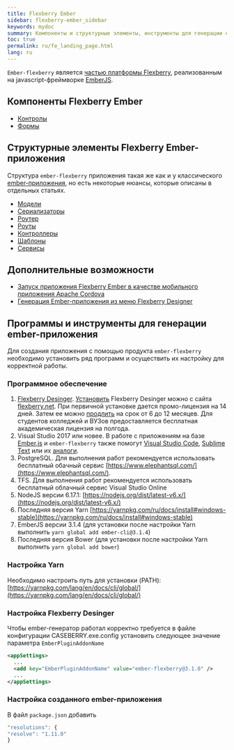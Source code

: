 ```yaml
---
title: Flexberry Ember
sidebar: flexberry-ember_sidebar
keywords: mydoc
summary: Компоненты и структурные элементы, инструменты для генерации ember-приложения
toc: true
permalink: ru/fe_landing_page.html
lang: ru
---
```


`Ember-flexberry` является [частью платформы Flexberry](http://flexberry.ru), реализованным на javascript-фреймворке [EmberJS](http://emberjs.com/).

## Компоненты Flexberry Ember

* [Контролы](ef_controls.html)
* [Формы](ef_forms.html)

## Структурные элементы Flexberry Ember-приложения

Структура `ember-flexberry` приложения такая же как и у классического [ember-приложения](https://guides.emberjs.com/v2.0.0/getting-started/core-concepts/), но есть некоторые нюансы, которые описаны в отдельных статьях.

* [Модели](efd_model.html)
* [Сериализаторы](efd_serializer.html)
* [Роутер](ef_router.html)
* [Роуты](ef_route.html)
* [Контроллеры](ef_controller.html)
* [Шаблоны](ef_template.html)
* [Сервисы](ef_service.html)

## Дополнительные возможности

* [Запуск приложения Flexberry Ember в качестве мобильного приложения Apache Cordova](ef_cordova.html)
* [Генерация Ember-приложения из меню Flexberry Designer](ef_generator.html)

## Программы и инструменты для генерации ember-приложения

Для создания приложения с помощью продукта `ember-flexberry` необходимо установить ряд программ и осуществить их настройку для корректной работы.

### Программное обеспечение

1. [Flexberry Desinger](https://flexberry.github.io/ru/fd_landing_page.html). [Установить](https://flexberry.github.io/ru/fd_install.html) Flexberry Desinger можно с сайта [flexberry.net](https://flexberry.net/). При первичной установке дается промо-лицензия на 14 дней. Затем ее можно [продлить](https://designer.flexberry.net/#/download-win-app) на срок от 6 до 12 месяцев. Для студентов колледжей и ВУЗов предоставляется бесплатная академическая лицензия на полгода.
2. Visual Studio 2017 или новее. В работе с приложениям на базе [Ember.js](https://emberjs.com/) и `ember-flexberry` также помогут [Visual Studio Code](https://code.visualstudio.com/), [Sublime Text](http://www.sublimetext.com/) или их [аналоги](https://jpnsoft.ru/visual-studio-code/).
3. PostgreSQL. Для выполнения работ рекомендуется использовать бесплатный обачный сервис [https://www.elephantsql.com/](https://www.elephantsql.com/).
4. TFS. Для выполнения работ рекомендуется использовать бесплатный облачный сервис Visual Studio Online
5. NodeJS версии 6.17.1: [https://nodejs.org/dist/latest-v6.x/](https://nodejs.org/dist/latest-v6.x/)
6. Последняя версия Yarn [https://yarnpkg.com/ru/docs/install#windows-stable](https://yarnpkg.com/ru/docs/install#windows-stable)
7. EmberJS версии 3.1.4 (для установки после настройки Yarn выполнить `yarn global add ember-cli@3.1.4`)
8. Последняя версия Bower (для установки после настройки Yarn выполнить `yarn global add bower`)

### Настройка Yarn

Необходимо настроить путь для установки (PATH): [https://yarnpkg.com/lang/en/docs/cli/global/](https://yarnpkg.com/lang/en/docs/cli/global/)

### Настройка Flexberry Desinger

Чтобы ember-генератор работал корректно требуется в файле конфигурации CASEBERRY.exe.config установить следующее значение параметра `EmberPluginAddonName`

```xml
<appSettings>
  ...
  <add key="EmberPluginAddonName" value="ember-flexberry@3.1.0" />
  ...
</appSettings>
```

### Настройка созданного ember-приложения

В файл `package.json` добавить

```javascript
"resolutions": {
"resolve": "1.11.0"
}
```
